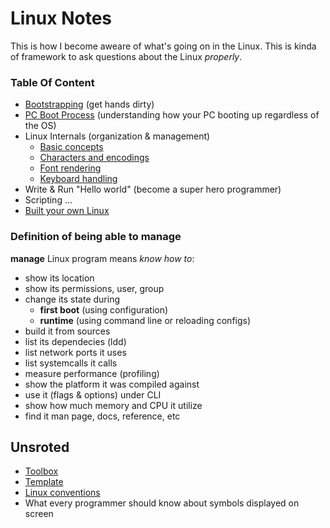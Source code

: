 # Linux Notes
This is how I become aweare of what's going on in the Linux. This is kinda of framework to ask questions about the Linux *properly*.

### Table Of Content
* [Bootstrapping](https://github.com/timfayz/simply-linux) (get hands dirty)
* [PC Boot Process](docs/pc-boot.md) (understanding how your PC booting up regardless of the OS)
* Linux Internals (organization & management)
    * [Basic concepts](docs/basic-concepts.md)
    * [Characters and encodings](docs/charset-encoding.md)
    * [Font rendering](docs/font-rendering.md)
    * [Keyboard handling](docs/keyboard-handling.md)
* Write & Run "Hello world" (become a super hero programmer)
* Scripting
...
* [Built your own Linux](http://www.linuxfromscratch.org/blfs/)

### Definition of being able to manage
**manage** Linux program means _know how to_:
* show its location
* show its permissions, user, group
* change its state during 
    * **first boot** (using configuration)
    * **runtime** (using command line or reloading configs)
* build it from sources
* list its dependecies (ldd)
* list network ports it uses
* list systemcalls it calls
* measure performance (profiling) 
* show the platform it was compiled against
* use it (flags & options) under CLI
* show how much memory and CPU it utilize
* find it man page, docs, reference, etc

## Unsroted
* [Toolbox](docs/toolbox.md)
* [Template](docs/template.md)
* [Linux conventions](docs/linux-conventions.md)
* What every programmer should know about symbols displayed on screen
